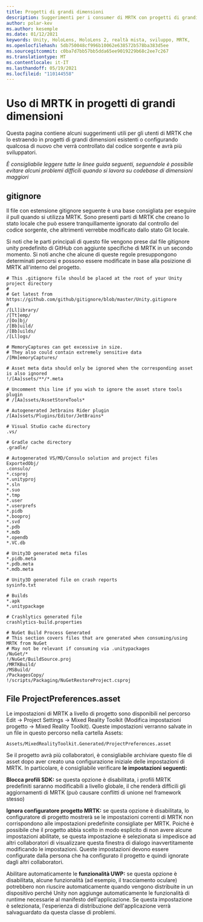 ```yaml
---
title: Progetti di grandi dimensioni
description: Suggerimenti per i consumer di MRTK con progetti di grandi dimensioni.
author: polar-kev
ms.author: kesemple
ms.date: 01/12/2021
keywords: Unity, HoloLens, HoloLens 2, realtà mista, sviluppo, MRTK,
ms.openlocfilehash: 5db750048cf996b10062e638572b578ba383d5ee
ms.sourcegitcommit: c0ba7d7bb57bb5dda65ee9019229b68c2ee7c267
ms.translationtype: MT
ms.contentlocale: it-IT
ms.lasthandoff: 05/19/2021
ms.locfileid: "110144558"
---
```

# <a name="using-mrtk-in-large-projects"></a>Uso di MRTK in progetti di grandi dimensioni

Questa pagina contiene alcuni suggerimenti utili per gli utenti di MRTK che lo estraendo in progetti di grandi dimensioni esistenti o configurando qualcosa di nuovo che verrà controllato dal codice sorgente e avrà più sviluppatori.

*È consigliabile leggere tutte le linee guida seguenti, seguendole è possibile evitare alcuni problemi difficili quando si lavora su codebase di dimensioni maggiori*

## <a name="gitignore"></a>gitignore

Il file con estensione gitignore seguente è una base consigliata per eseguire il pull quando si utilizza MRTK. Sono presenti parti di MRTK che creano lo stato locale che può essere tranquillamente ignorato dal controllo del codice sorgente, che altrimenti verrebbe modificato dallo stato Git locale.

Si noti che le parti principali di questo file vengono prese dal file gitignore unity predefinito di GitHub con aggiunte specifiche di MRTK in un secondo momento. Si noti anche che alcune di queste regole presuppongono determinati percorsi e possono essere modificate in base alla posizione di MRTK all'interno del progetto.

```
# This .gitignore file should be placed at the root of your Unity project directory
#
# Get latest from https://github.com/github/gitignore/blob/master/Unity.gitignore
#
/[Ll]ibrary/
/[Tt]emp/
/[Oo]bj/
/[Bb]uild/
/[Bb]uilds/
/[Ll]ogs/

# MemoryCaptures can get excessive in size.
# They also could contain extremely sensitive data
/[Mm]emoryCaptures/

# Asset meta data should only be ignored when the corresponding asset is also ignored
!/[Aa]ssets/**/*.meta

# Uncomment this line if you wish to ignore the asset store tools plugin
# /[Aa]ssets/AssetStoreTools*

# Autogenerated Jetbrains Rider plugin
/[Aa]ssets/Plugins/Editor/JetBrains*

# Visual Studio cache directory
.vs/

# Gradle cache directory
.gradle/

# Autogenerated VS/MD/Consulo solution and project files
ExportedObj/
.consulo/
*.csproj
*.unityproj
*.sln
*.suo
*.tmp
*.user
*.userprefs
*.pidb
*.booproj
*.svd
*.pdb
*.mdb
*.opendb
*.VC.db

# Unity3D generated meta files
*.pidb.meta
*.pdb.meta
*.mdb.meta

# Unity3D generated file on crash reports
sysinfo.txt

# Builds
*.apk
*.unitypackage

# Crashlytics generated file
crashlytics-build.properties

# NuGet Build Process Generated
# This section covers files that are generated when consuming/using MRTK from NuGet
# May not be relevant if consuming via .unitypackages
/NuGet/*
!/NuGet/BuildSource.proj
/MRTKBuild/
/MSBuild/
/PackagesCopy/
!/scripts/Packaging/NuGetRestoreProject.csproj
```

## <a name="projectpreferencesasset-file"></a>File ProjectPreferences.asset

Le impostazioni di MRTK a livello di progetto sono disponibili nel percorso Edit -> Project Settings -> Mixed Reality Toolkit (Modifica impostazioni progetto -> Mixed Reality Toolkit). Queste impostazioni verranno salvate in un file in questo percorso nella cartella Assets:

```
Assets/MixedRealityToolkit.Generated/ProjectPreferences.asset
```

Se il progetto avrà più collaboratori, è consigliabile archiviare questo file di asset dopo aver creato una configurazione iniziale delle impostazioni di MRTK. In particolare, è consigliabile verificare **le impostazioni seguenti:**

**Blocca profili SDK:** se questa opzione è disabilitata, i profili MRTK predefiniti saranno modificabili a livello globale, il che renderà difficili gli aggiornamenti di MRTK (può causare conflitti di unione nel framework stesso)

**Ignora configuratore progetto MRTK:** se questa opzione è disabilitata, lo configuratore di progetto mostrerà se le impostazioni correnti di MRTK non corrispondono alle impostazioni predefinite consigliate per MRTK. Poiché è possibile che il progetto abbia scelto in modo esplicito di non avere alcune impostazioni abilitate, se questa impostazione è selezionata si impedisce ad altri collaboratori di visualizzare questa finestra di dialogo inavvertitamente modificando le impostazioni. Queste impostazioni devono essere configurate dalla persona che ha configurato il progetto e quindi ignorate dagli altri collaboratori.

Abilitare automaticamente le **funzionalità UWP:** se questa opzione è disabilitata, alcune funzionalità (ad esempio, il tracciamento oculare) potrebbero non riuscire automaticamente quando vengono distribuite in un dispositivo perché Unity non aggiunge automaticamente le funzionalità di runtime necessarie al manifesto dell'applicazione. Se questa impostazione è selezionata, l'esperienza di distribuzione dell'applicazione verrà salvaguardato da questa classe di problemi.
